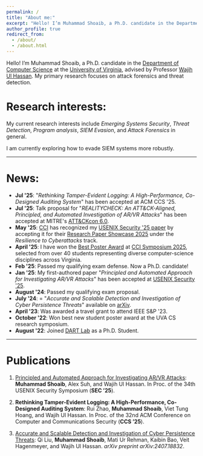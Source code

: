 ```yaml
---
permalink: /
title: "About me:"
excerpt: "Hello! I’m Muhammad Shoaib, a Ph.D. candidate in the Department of Computer Science at the University of Virginia, advised by Professor Wajih Ul Hassan. My primary research focuses on attack forensics and threat detection."
author_profile: true
redirect_from: 
  - /about/
  - /about.html
---
```


Hello! I’m Muhammad Shoaib, a Ph.D. candidate in the [Department of Computer Science](https://engineering.virginia.edu/department/computer-science) at the [University of Virginia](https://www.virginia.edu/), advised by Professor [Wajih Ul Hassan](https://www.cs.virginia.edu/~hur7wv/). My primary research focuses on attack forensics and threat detection.


# Research interests:
My current research interests include *Emerging Systems Security*, *Threat Detection*, *Program analysis*, *SIEM Evasion*, and *Attack Forensics* in general.

I am currently exploring how to evade SIEM systems more robustly.

----

# News:

- **Jul '25**: "*Rethinking Tamper-Evident Logging: A High-Performance, Co-Designed Auditing System*" has been accepted at ACM CCS '25.
- **Jul '25**: Talk proposal for "*REALITYCHECK: An ATT&CK-Aligned, Principled, and Automated Investigation of AR/VR Attacks*" has been accepted at MITRE's [ATT&CKcon 6.0](https://na.eventscloud.com/website/82912/).
- **May '25**: [CCI](https://cyberinitiative.org/) has recognized my [USENIX Security '25 paper]() by accepting it for their [Research Paper Showcase 2025](https://cyberinitiative.org/research/research-showcase/2025.html) under the *Resilience to Cyberattacks* track.
- **April '25**: I have won the [Best Poster Award](https://cyberinitiative.org/cci-news/2025-news/best-poster-symposium.html#:~:text=Muhammad%20Shoaib%2C%20a%20computer%20science,posters%20from%20students%20across%20Virginia.) at [CCI Symposium 2025](https://cyberinitiative.org/events-programs/events-for-2025/cci-symposium-2025.html), selected from over 40 students representing diverse computer-science disciplines across Virginia.
- **Feb '25**: Passed my qualifying exam defense. Now a Ph.D. candidate!
- **Jan '25**: My first-authored paper "*Principled and Automated Approach for Investigating AR/VR Attacks*" has been accepted at [USENIX Security '25](https://www.usenix.org/system/files/conference/usenixsecurity25/sec25cycle1-prepub-168-shoaib.pdf).
- **August '24**: Passed my qualifying exam proposal.
- **July '24**: = "*Accurate and Scalable Detection and Investigation of Cyber Persistence Threats*" available on [arXiv](https://arxiv.org/pdf/2407.18832).
- **April '23**: Was awarded a travel grant to attend IEEE S&P '23.
- **October '22**: Won best new student poster award at the UVA CS research symposium.
- **August '22**: Joined [DART Lab](https://dartlab.org/) as a Ph.D. Student.

---

# Publications

1. [Principled and Automated Approach for Investigating AR/VR Attacks](https://www.usenix.org/system/files/conference/usenixsecurity25/sec25cycle1-prepub-168-shoaib.pdf): **Muhammad Shoaib**, Alex Suh, and Wajih Ul Hassan. In Proc. of the 34th USENIX Security Symposium (**SEC ’25**).

2. **Rethinking Tamper-Evident Logging: A High-Performance, Co-Designed Auditing System**: Rui Zhao, **Muhammad Shoaib**, Viet Tung Hoang, and Wajih Ul Hassan. In Proc. of the 32nd ACM Conference on Computer and Communications Security (**CCS ’25**).

3. [Accurate and Scalable Detection and Investigation of Cyber Persistence Threats](https://arxiv.org/pdf/2407.18832): Qi Liu, **Muhammad Shoaib**, Mati Ur Rehman, Kaibin Bao, Veit Hagenmeyer, and Wajih Ul Hassan. *arXiv preprint arXiv:2407.18832*.